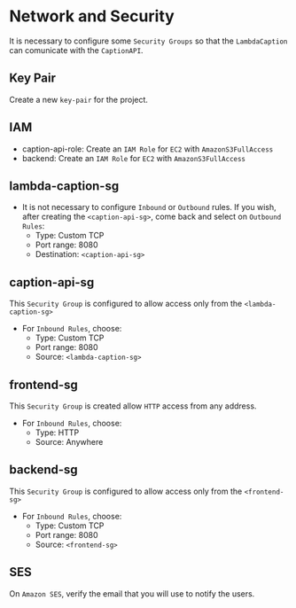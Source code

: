 # Network and Security

It is necessary to configure some `Security Groups` so that the `LambdaCaption` can comunicate with the `CaptionAPI`.

## Key Pair

Create a new `key-pair` for the project.

## IAM

* caption-api-role: Create an `IAM Role` for `EC2` with `AmazonS3FullAccess`
* backend: Create an `IAM Role` for `EC2` with `AmazonS3FullAccess`

## lambda-caption-sg

* It is not necessary to configure `Inbound` or `Outbound` rules. If you wish, after creating the `<caption-api-sg>`, come back and select on `Outbound Rules`:
  * Type: Custom TCP
  * Port range: 8080
  * Destination: `<caption-api-sg>`

## caption-api-sg

This `Security Group` is configured to allow access only from the `<lambda-caption-sg>`

* For `Inbound Rules`, choose:
  * Type: Custom TCP
  * Port range: 8080
  * Source: `<lambda-caption-sg>`

## frontend-sg

This `Security Group` is created allow `HTTP` access from any address.

* For `Inbound Rules`, choose:
  * Type: HTTP
  * Source: Anywhere

## backend-sg

This `Security Group` is configured to allow access only from the `<frontend-sg>`

* For `Inbound Rules`, choose:
  * Type: Custom TCP
  * Port range: 8080
  * Source: `<frontend-sg>`

## SES

On `Amazon SES`, verify the email that you will use to notify the users.
